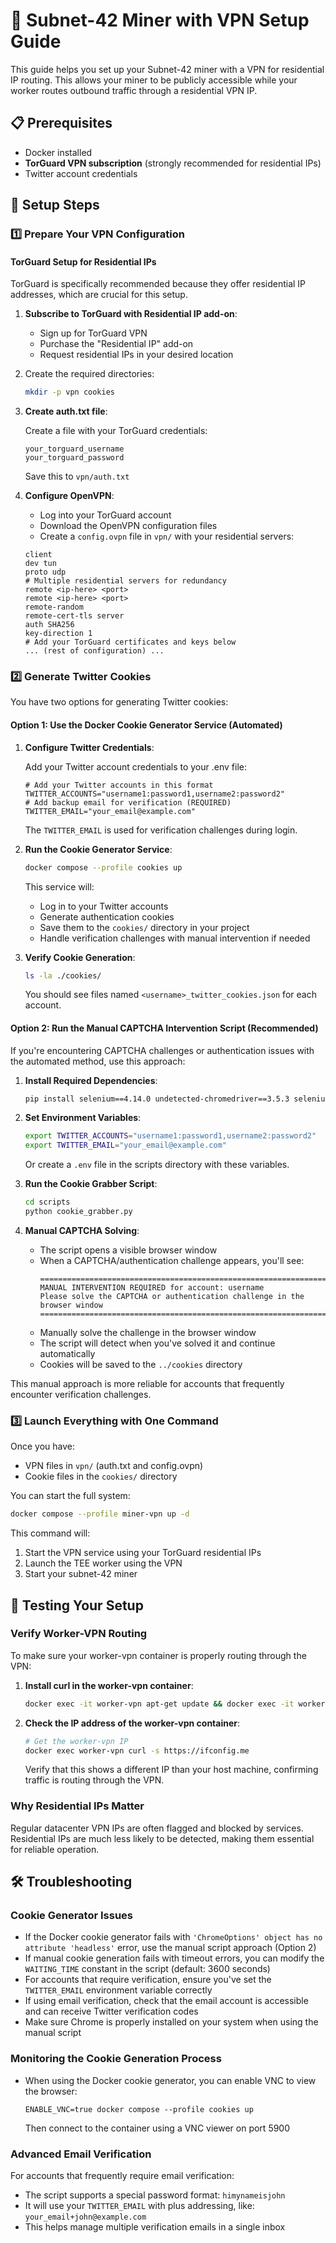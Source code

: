 # 🚀 Subnet-42 Miner with VPN Setup Guide

This guide helps you set up your Subnet-42 miner with a VPN for residential IP routing. This allows your miner to be publicly accessible while your worker routes outbound traffic through a residential VPN IP.

## 📋 Prerequisites

- Docker installed
- **TorGuard VPN subscription** (strongly recommended for residential IPs)
- Twitter account credentials

## 🔧 Setup Steps

### 1️⃣ Prepare Your VPN Configuration

#### TorGuard Setup for Residential IPs

TorGuard is specifically recommended because they offer residential IP addresses, which are crucial for this setup.

1. **Subscribe to TorGuard with Residential IP add-on**:

   - Sign up for TorGuard VPN
   - Purchase the "Residential IP" add-on
   - Request residential IPs in your desired location

2. Create the required directories:

   ```bash
   mkdir -p vpn cookies
   ```

3. **Create auth.txt file**:

   Create a file with your TorGuard credentials:

   ```
   your_torguard_username
   your_torguard_password
   ```

   Save this to `vpn/auth.txt`

4. **Configure OpenVPN**:

   - Log into your TorGuard account
   - Download the OpenVPN configuration files
   - Create a `config.ovpn` file in `vpn/` with your residential servers:

   ```
   client
   dev tun
   proto udp
   # Multiple residential servers for redundancy
   remote <ip-here> <port>
   remote <ip-here> <port>
   remote-random
   remote-cert-tls server
   auth SHA256
   key-direction 1
   # Add your TorGuard certificates and keys below
   ... (rest of configuration) ...
   ```

### 2️⃣ Generate Twitter Cookies

You have two options for generating Twitter cookies:

#### Option 1: Use the Docker Cookie Generator Service (Automated)

1. **Configure Twitter Credentials**:

   Add your Twitter account credentials to your .env file:

   ```
   # Add your Twitter accounts in this format
   TWITTER_ACCOUNTS="username1:password1,username2:password2"
   # Add backup email for verification (REQUIRED)
   TWITTER_EMAIL="your_email@example.com"
   ```

   The `TWITTER_EMAIL` is used for verification challenges during login.

2. **Run the Cookie Generator Service**:

   ```bash
   docker compose --profile cookies up
   ```

   This service will:

   - Log in to your Twitter accounts
   - Generate authentication cookies
   - Save them to the `cookies/` directory in your project
   - Handle verification challenges with manual intervention if needed

3. **Verify Cookie Generation**:

   ```bash
   ls -la ./cookies/
   ```

   You should see files named `<username>_twitter_cookies.json` for each account.

#### Option 2: Run the Manual CAPTCHA Intervention Script (Recommended)

If you're encountering CAPTCHA challenges or authentication issues with the automated method, use this approach:

1. **Install Required Dependencies**:

   ```bash
   pip install selenium==4.14.0 undetected-chromedriver==3.5.3 selenium-stealth==1.0.6 python-dotenv==1.0.0
   ```

2. **Set Environment Variables**:

   ```bash
   export TWITTER_ACCOUNTS="username1:password1,username2:password2"
   export TWITTER_EMAIL="your_email@example.com"
   ```

   Or create a `.env` file in the scripts directory with these variables.

3. **Run the Cookie Grabber Script**:

   ```bash
   cd scripts
   python cookie_grabber.py
   ```

4. **Manual CAPTCHA Solving**:

   - The script opens a visible browser window
   - When a CAPTCHA/authentication challenge appears, you'll see:
     ```
     ================================================================================
     MANUAL INTERVENTION REQUIRED for account: username
     Please solve the CAPTCHA or authentication challenge in the browser window
     ================================================================================
     ```
   - Manually solve the challenge in the browser window
   - The script will detect when you've solved it and continue automatically
   - Cookies will be saved to the `../cookies` directory

This manual approach is more reliable for accounts that frequently encounter verification challenges.

### 3️⃣ Launch Everything with One Command

Once you have:

- VPN files in `vpn/` (auth.txt and config.ovpn)
- Cookie files in the `cookies/` directory

You can start the full system:

```bash
docker compose --profile miner-vpn up -d
```

This command will:

1. Start the VPN service using your TorGuard residential IPs
2. Launch the TEE worker using the VPN
3. Start your subnet-42 miner

## 🧪 Testing Your Setup

### Verify Worker-VPN Routing

To make sure your worker-vpn container is properly routing through the VPN:

1. **Install curl in the worker-vpn container**:

   ```bash
   docker exec -it worker-vpn apt-get update && docker exec -it worker-vpn apt-get install -y curl
   ```

2. **Check the IP address of the worker-vpn container**:

   ```bash
   # Get the worker-vpn IP
   docker exec worker-vpn curl -s https://ifconfig.me
   ```

   Verify that this shows a different IP than your host machine, confirming traffic is routing through the VPN.

### Why Residential IPs Matter

Regular datacenter VPN IPs are often flagged and blocked by services. Residential IPs are much less likely to be detected, making them essential for reliable operation.

## 🛠️ Troubleshooting

### Cookie Generator Issues

- If the Docker cookie generator fails with `'ChromeOptions' object has no attribute 'headless'` error, use the manual script approach (Option 2)
- If manual cookie generation fails with timeout errors, you can modify the `WAITING_TIME` constant in the script (default: 3600 seconds)
- For accounts that require verification, ensure you've set the `TWITTER_EMAIL` environment variable correctly
- If using email verification, check that the email account is accessible and can receive Twitter verification codes
- Make sure Chrome is properly installed on your system when using the manual script

### Monitoring the Cookie Generation Process

- When using the Docker cookie generator, you can enable VNC to view the browser:
  ```
  ENABLE_VNC=true docker compose --profile cookies up
  ```
  Then connect to the container using a VNC viewer on port 5900

### Advanced Email Verification

For accounts that frequently require email verification:

- The script supports a special password format: `himynameisjohn`
- It will use your `TWITTER_EMAIL` with plus addressing, like: `your_email+john@example.com`
- This helps manage multiple verification emails in a single inbox
